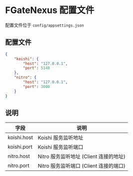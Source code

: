 # FGateNexus 配置文件

配置文件位于 `config/appsettings.json`

## 配置文件

```json
{
    "koishi": {
        "host": "127.0.0.1",
        "port": 5140
    },
    "nitro": {
        "host": "127.0.0.1",
        "port": 3000
    }
}
```

## 说明

| 字段        | 说明                                  |
| ----------- | ------------------------------------- |
| koishi.host | Koishi 服务监听地址                   |
| koishi.port | Koishi 服务监听端口                   |
| nitro.host  | Nitro 服务监听地址 (Client 连接的地址) |
| nitro.port  | Nitro 服务监听端口 (Client 连接的端口) |
